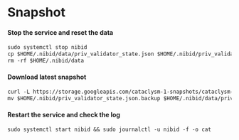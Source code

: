 # Snapshot

#### Stop the service and reset the data <a href="#stop-the-service-and-reset-the-data" id="stop-the-service-and-reset-the-data"></a>

```markdown
sudo systemctl stop nibid
cp $HOME/.nibid/data/priv_validator_state.json $HOME/.nibid/priv_validator_state.json.backup
rm -rf $HOME/.nibid/data
```

#### Download latest snapshot <a href="#download-latest-snapshot" id="download-latest-snapshot"></a>

```markdown
curl -L https://storage.googleapis.com/cataclysm-1-snapshots/cataclysm-1-20241125114154-pruned-pebbledb.tar.gz | tar -zxf - -C $HOME/.nibid
mv $HOME/.nibid/priv_validator_state.json.backup $HOME/.nibid/data/priv_validator_state.json
```

#### Restart the service and check the log <a href="#restart-the-service-and-check-the-log" id="restart-the-service-and-check-the-log"></a>

```markdown
sudo systemctl start nibid && sudo journalctl -u nibid -f -o cat
```
